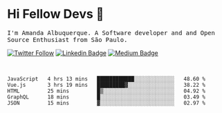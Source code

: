 # Hi Fellow Devs :wave:
   
<p>
  <samp>
    I'm Amanda Albuquerque. A Software developer and and Open Source Enthusiast from São Paulo.
  </samp>

  
  [![Twitter Follow](https://img.shields.io/twitter/follow/alalbux?style=social)](https://www.twitter.com/alalbux)
  [![Linkedin Badge](https://img.shields.io/badge/-alalbux-blue?style=flat-square&logo=Linkedin&logoColor=white&link=https://www.linkedin.com/in/alalbux/)](https://www.linkedin.com/in/alalbux/)
  [![Medium Badge](https://img.shields.io/badge/-alalbux-black?style=flat-square&logo=Medium&logoColor=white&link=https://medium.com/@alalbux)](https://medium.com/@alalbux)
</p>

  <br/>
  

<!--START_SECTION:waka-->
```text
JavaScript   4 hrs 13 mins   ████████████░░░░░░░░░░░░░   48.60 % 
Vue.js       3 hrs 19 mins   █████████▓░░░░░░░░░░░░░░░   38.22 % 
HTML         25 mins         █▒░░░░░░░░░░░░░░░░░░░░░░░   04.92 % 
GraphQL      18 mins         █░░░░░░░░░░░░░░░░░░░░░░░░   03.49 % 
JSON         15 mins         ▓░░░░░░░░░░░░░░░░░░░░░░░░   02.97 % 
```
<!--END_SECTION:waka-->

